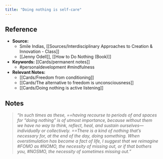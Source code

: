 ```yaml
---
title: "Doing nothing is self-care"
---
```

## Reference
- **Source:** 
	- Smile Indias, [[Sources/Interdisciplinary Approaches to Creation & Innovation - Class]]
	- [[Jenny Odell]], [[How to Do Nothing (Book)]]
- **Keywords:** [[Cards/permanent notes]]
	- #personaldevelopment #mindfulness 
- **Relevant Notes:**
	- [[Cards/Freedom from conditioning]]
	- [[Cards/The alternative to freedom is unconsciousness]]
	- [[Cards/Doing nothing is active listening]]
## Notes
> _“In such times as these, ==having recourse to periods of and spaces for “doing nothing” is of utmost importance, because without them we have no way to think, reflect, heal, and sustain ourselves—individually or collectively. ==There is a kind of nothing that’s necessary for, at the end of the day, doing something. When overstimulation has become a fact of life, I suggest that we reimagine #FOMO as #NOMO, the necessity of missing out, or if that bothers you, #NOSMO, the necessity of sometimes missing out.”_
